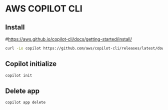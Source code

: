 # AWS COPILOT CLI

## Install

#https://aws.github.io/copilot-cli/docs/getting-started/install/

```sh
curl -Lo copilot https://github.com/aws/copilot-cli/releases/latest/download/copilot-linux && chmod +x copilot && sudo mv copilot /usr/local/bin/copilot && copilot --help
```

## Copilot initialize

```sh
copilot init
```

## Delete app

```sh
copilot app delete
```